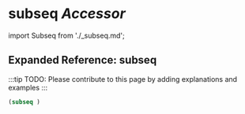 # **subseq** *Accessor*

import Subseq from './_subseq.md';

<Subseq />

## Expanded Reference: subseq

:::tip
TODO: Please contribute to this page by adding explanations and examples
:::

```lisp
(subseq )
```
